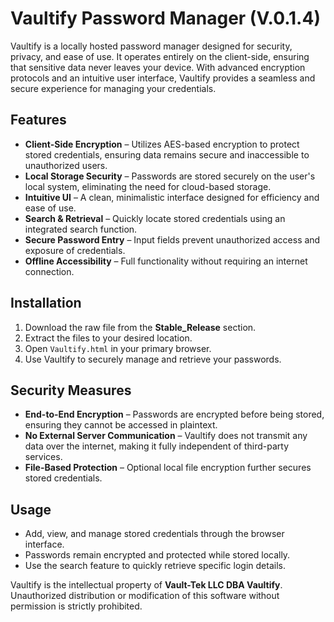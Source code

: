 # Vaultify Password Manager (V.0.1.4)

Vaultify is a locally hosted password manager designed for security, privacy, and ease of use. It operates entirely on the client-side, ensuring that sensitive data never leaves your device. With advanced encryption protocols and an intuitive user interface, Vaultify provides a seamless and secure experience for managing your credentials.

## Features

- **Client-Side Encryption** – Utilizes AES-based encryption to protect stored credentials, ensuring data remains secure and inaccessible to unauthorized users.
- **Local Storage Security** – Passwords are stored securely on the user's local system, eliminating the need for cloud-based storage.
- **Intuitive UI** – A clean, minimalistic interface designed for efficiency and ease of use.
- **Search & Retrieval** – Quickly locate stored credentials using an integrated search function.
- **Secure Password Entry** – Input fields prevent unauthorized access and exposure of credentials.
- **Offline Accessibility** – Full functionality without requiring an internet connection.

## Installation

1. Download the raw file from the **Stable_Release** section.
2. Extract the files to your desired location.
3. Open `Vaultify.html` in your primary browser.
4. Use Vaultify to securely manage and retrieve your passwords.

## Security Measures

- **End-to-End Encryption** – Passwords are encrypted before being stored, ensuring they cannot be accessed in plaintext.
- **No External Server Communication** – Vaultify does not transmit any data over the internet, making it fully independent of third-party services.
- **File-Based Protection** – Optional local file encryption further secures stored credentials.

## Usage

- Add, view, and manage stored credentials through the browser interface.
- Passwords remain encrypted and protected while stored locally.
- Use the search feature to quickly retrieve specific login details.

Vaultify is the intellectual property of **Vault-Tek LLC DBA Vaultify**. Unauthorized distribution or modification of this software without permission is strictly prohibited.
